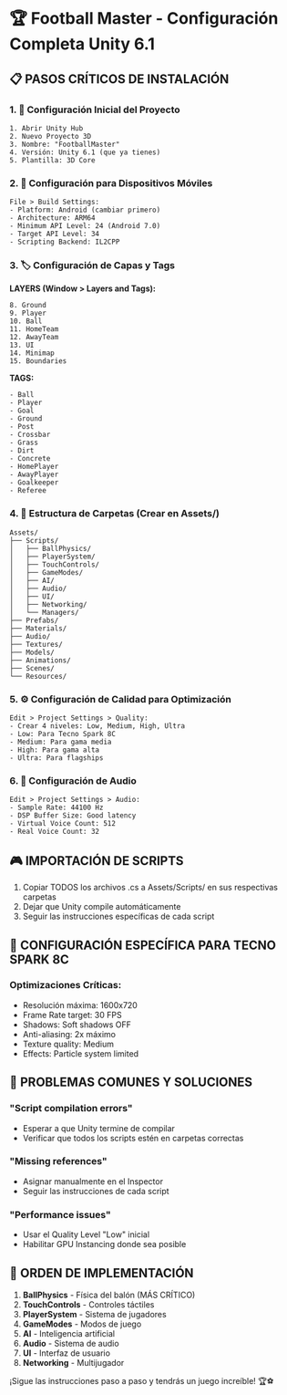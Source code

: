 # 🏆 Football Master - Configuración Completa Unity 6.1

## 📋 PASOS CRÍTICOS DE INSTALACIÓN

### 1. 🎯 Configuración Inicial del Proyecto
```
1. Abrir Unity Hub
2. Nuevo Proyecto 3D
3. Nombre: "FootballMaster"
4. Versión: Unity 6.1 (que ya tienes)
5. Plantilla: 3D Core
```

### 2. 📱 Configuración para Dispositivos Móviles
```
File > Build Settings:
- Platform: Android (cambiar primero)
- Architecture: ARM64
- Minimum API Level: 24 (Android 7.0)
- Target API Level: 34
- Scripting Backend: IL2CPP
```

### 3. 🏷️ Configuración de Capas y Tags

**LAYERS (Window > Layers and Tags):**
```
8. Ground
9. Player
10. Ball  
11. HomeTeam
12. AwayTeam
13. UI
14. Minimap
15. Boundaries
```

**TAGS:**
```
- Ball
- Player
- Goal
- Ground
- Post
- Crossbar
- Grass
- Dirt
- Concrete
- HomePlayer
- AwayPlayer
- Goalkeeper
- Referee
```

### 4. 📂 Estructura de Carpetas (Crear en Assets/)
```
Assets/
├── Scripts/
│   ├── BallPhysics/
│   ├── PlayerSystem/
│   ├── TouchControls/
│   ├── GameModes/
│   ├── AI/
│   ├── Audio/
│   ├── UI/
│   ├── Networking/
│   └── Managers/
├── Prefabs/
├── Materials/
├── Audio/
├── Textures/
├── Models/
├── Animations/
├── Scenes/
└── Resources/
```

### 5. ⚙️ Configuración de Calidad para Optimización
```
Edit > Project Settings > Quality:
- Crear 4 niveles: Low, Medium, High, Ultra
- Low: Para Tecno Spark 8C
- Medium: Para gama media
- High: Para gama alta
- Ultra: Para flagships
```

### 6. 🎵 Configuración de Audio
```
Edit > Project Settings > Audio:
- Sample Rate: 44100 Hz
- DSP Buffer Size: Good latency
- Virtual Voice Count: 512
- Real Voice Count: 32
```

## 🎮 IMPORTACIÓN DE SCRIPTS

1. Copiar TODOS los archivos .cs a Assets/Scripts/ en sus respectivas carpetas
2. Dejar que Unity compile automáticamente
3. Seguir las instrucciones específicas de cada script

## 📱 CONFIGURACIÓN ESPECÍFICA PARA TECNO SPARK 8C

### Optimizaciones Críticas:
- Resolución máxima: 1600x720
- Frame Rate target: 30 FPS
- Shadows: Soft shadows OFF
- Anti-aliasing: 2x máximo
- Texture quality: Medium
- Effects: Particle system limited

## 🚨 PROBLEMAS COMUNES Y SOLUCIONES

### "Script compilation errors"
- Esperar a que Unity termine de compilar
- Verificar que todos los scripts estén en carpetas correctas

### "Missing references"
- Asignar manualmente en el Inspector
- Seguir las instrucciones de cada script

### "Performance issues"
- Usar el Quality Level "Low" inicial
- Habilitar GPU Instancing donde sea posible

## 🎯 ORDEN DE IMPLEMENTACIÓN

1. **BallPhysics** - Física del balón (MÁS CRÍTICO)
2. **TouchControls** - Controles táctiles
3. **PlayerSystem** - Sistema de jugadores
4. **GameModes** - Modos de juego
5. **AI** - Inteligencia artificial
6. **Audio** - Sistema de audio
7. **UI** - Interfaz de usuario
8. **Networking** - Multijugador

¡Sigue las instrucciones paso a paso y tendrás un juego increíble! 🏆⚽